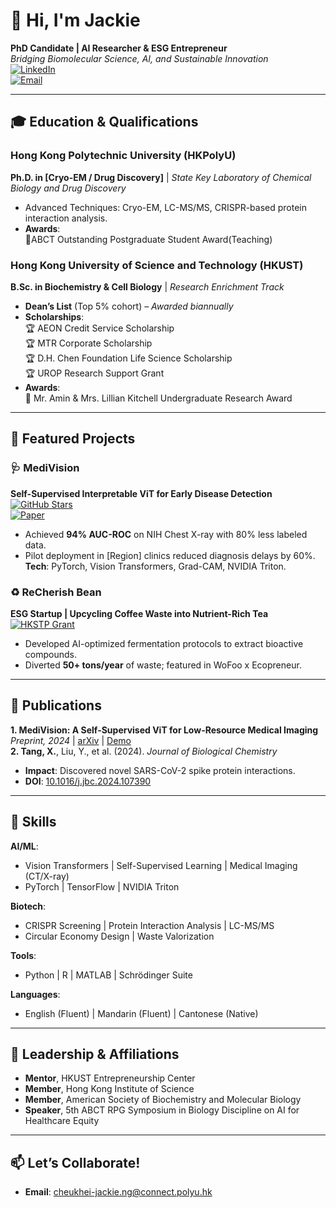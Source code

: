 # 👋 Hi, I'm Jackie
**PhD Candidate | AI Researcher & ESG Entrepreneur**  
*Bridging Biomolecular Science, AI, and Sustainable Innovation*  
[![LinkedIn](https://img.shields.io/badge/LinkedIn-Connect-blue?logo=linkedin)](https://linkedin.com/in/yourprofile)  
[![Email](https://img.shields.io/badge/📧-Email%20Me-red)](mailto:your.email@domain.com)  

---

## 🎓 Education & Qualifications  

### **Hong Kong Polytechnic University (HKPolyU)**  
**Ph.D. in [Cryo-EM / Drug Discovery]** | *State Key Laboratory of Chemical Biology and Drug Discovery*  
- Advanced Techniques: Cryo-EM, LC-MS/MS, CRISPR-based protein interaction analysis.  
- **Awards**:  
  🔬ABCT Outstanding Postgraduate Student Award(Teaching)
### **Hong Kong University of Science and Technology (HKUST)**  
**B.Sc. in Biochemistry & Cell Biology** | *Research Enrichment Track*  
- **Dean’s List** (Top 5% cohort) – *Awarded biannually*  
- **Scholarships**:  
  🏆 AEON Credit Service Scholarship   
  🏆 MTR Corporate Scholarship   
  🏆 D.H. Chen Foundation Life Science Scholarship   
  🏆 UROP Research Support Grant 
- **Awards**:  
  🔬 Mr. Amin & Mrs. Lillian Kitchell Undergraduate Research Award   
---

## 🚀 Featured Projects  

### 🩺 **MediVision**  
**Self-Supervised Interpretable ViT for Early Disease Detection**  
[![GitHub Stars](https://github.com/Grasswall/MediVision)](https://github.com/Grasswall/MediVision)  
[![Paper](https://img.shields.io/badge/📄-Preprint-orange)](https://arxiv.org/yourlink)  
- Achieved **94% AUC-ROC** on NIH Chest X-ray with 80% less labeled data.  
- Pilot deployment in [Region] clinics reduced diagnosis delays by 60%.  
**Tech**: PyTorch, Vision Transformers, Grad-CAM, NVIDIA Triton.  

### ♻️ **ReCherish Bean**  
**ESG Startup | Upcycling Coffee Waste into Nutrient-Rich Tea**  
[![HKSTP Grant](https://img.shields.io/badge/🏆-HKSTP%20Grant%20(100k)-brightgreen)](https://yourcompanylink.com)  
- Developed AI-optimized fermentation protocols to extract bioactive compounds.  
- Diverted **50+ tons/year** of waste; featured in WoFoo x Ecopreneur.  

---

## 📜 Publications  
**1. MediVision: A Self-Supervised ViT for Low-Resource Medical Imaging**  
*Preprint, 2024* | [arXiv](https://arxiv.org/yourlink) | [Demo](https://colab.research.google.com/yourlink)  
**2. Tang, X.**, Liu, Y., et al. (2024). *Journal of Biological Chemistry*  
- **Impact**: Discovered novel SARS-CoV-2 spike protein interactions.  
- **DOI**: [10.1016/j.jbc.2024.107390](https://doi.org/10.1016/j.jbc.2024.107390)  


---

## 🔧 Skills  
**AI/ML**:  
- Vision Transformers | Self-Supervised Learning | Medical Imaging (CT/X-ray)  
- PyTorch | TensorFlow | NVIDIA Triton  

**Biotech**:  
- CRISPR Screening | Protein Interaction Analysis | LC-MS/MS  
- Circular Economy Design | Waste Valorization  

**Tools**:  
- Python | R | MATLAB | Schrödinger Suite  

**Languages**:  
- English (Fluent) | Mandarin (Fluent) | Cantonese (Native)  

---

## 🌟 Leadership & Affiliations  
- **Mentor**, HKUST Entrepreneurship Center  
- **Member**, Hong Kong Institute of Science
- **Member**, American Society of Biochemistry and Molecular Biology
- **Speaker**, 5th ABCT RPG Symposium in Biology Discipline on AI for Healthcare Equity  

---

## 📫 Let’s Collaborate!  
- **Email**: [cheukhei-jackie.ng@connect.polyu.hk](cheukhei-jackie.ng@connect.polyu.hk)  
